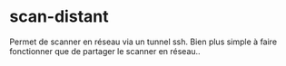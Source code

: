 # scan-distant

Permet de scanner en réseau via un tunnel ssh. Bien plus simple à faire fonctionner que de partager le scanner en réseau..

